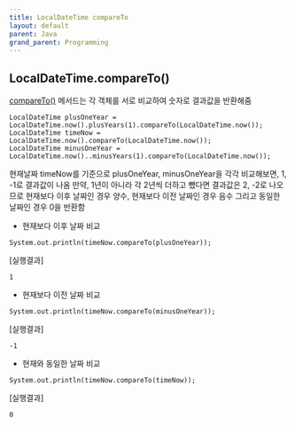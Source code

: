 ```yaml
---
title: LocalDateTime compareTo
layout: default
parent: Java
grand_parent: Programming
---
```



## LocalDateTime.compareTo()


[compareTo()] 메서드는 각 객체를 서로 비교하여 숫자로 결과값을 반환해줌

```
LocalDateTime plusOneYear = LocalDateTime.now().plusYears(1).compareTo(LocalDateTime.now());
LocalDateTime timeNow = LocalDateTime.now().compareTo(LocalDateTime.now());
LocalDateTime minusOneYear = LocalDateTime.now()..minusYears(1).compareTo(LocalDateTime.now());
```


현재날짜 timeNow를 기준으로 plusOneYear, minusOneYear을 각각 비교해보면, 1, -1로 결과값이 나옴
만약, 1년이 아니라 각 2년씩 더하고 뺐다면 결과값은 2, -2로 나오므로 현재보다 이후 날짜인 경우 양수, 현재보다 이전 날짜인 경우 음수 그리고 동일한 날짜인 경우 0을 반환함


- 현재보다 이후 날짜 비교

```
System.out.println(timeNow.compareTo(plusOneYear));
```


[실행결과]   


```
1
```



- 현재보다 이전 날짜 비교

```
System.out.println(timeNow.compareTo(minusOneYear));
```


[실행결과]   


```
-1
```



- 현재와 동일한 날짜 비교

```
System.out.println(timeNow.compareTo(timeNow));
```


[실행결과]   


```
0
```

[compareTo()]: https://developer-talk.tistory.com/640 "java 날짜 비교하기"